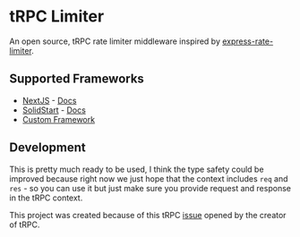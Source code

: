 # tRPC Limiter

An open source, tRPC rate limiter middleware inspired by [express-rate-limiter](https://github.com/express-rate-limit/express-rate-limit).

## Supported Frameworks

- [NextJS](https://nextjs.org/) - [Docs](https://github.com/OrJDev/trpc-limiter/tree/main/packages/next)
- [SolidStart](https://start.solidjs.com) - [Docs](https://github.com/OrJDev/trpc-limiter/tree/main/packages/solid)
- [Custom Framework](https://github.com/OrJDev/trpc-limiter/tree/main/packages/core)

## Development

This is pretty much ready to be used, I think the type safety could be improved because right now we just hope that the context includes `req` and `res` - so you can use it but just make sure you provide request and response in the tRPC context.

This project was created because of this tRPC [issue](https://github.com/trpc/trpc/issues/3227) opened by the creator of tRPC.
